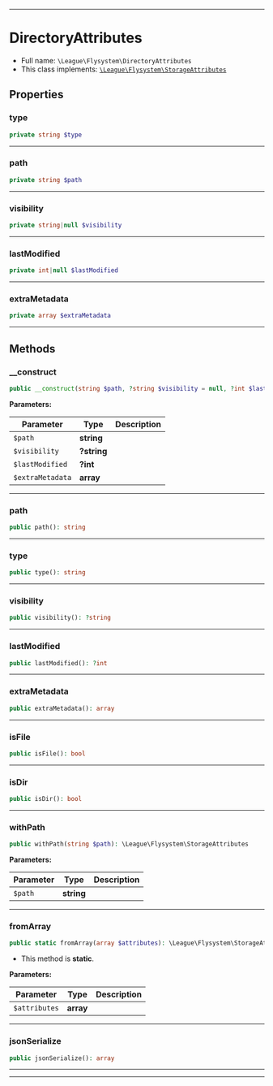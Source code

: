 ***

# DirectoryAttributes





* Full name: `\League\Flysystem\DirectoryAttributes`
* This class implements:
[`\League\Flysystem\StorageAttributes`](./StorageAttributes.md)



## Properties


### type



```php
private string $type
```






***

### path



```php
private string $path
```






***

### visibility



```php
private string|null $visibility
```






***

### lastModified



```php
private int|null $lastModified
```






***

### extraMetadata



```php
private array $extraMetadata
```






***

## Methods


### __construct



```php
public __construct(string $path, ?string $visibility = null, ?int $lastModified = null, array $extraMetadata = []): mixed
```








**Parameters:**

| Parameter | Type | Description |
|-----------|------|-------------|
| `$path` | **string** |  |
| `$visibility` | **?string** |  |
| `$lastModified` | **?int** |  |
| `$extraMetadata` | **array** |  |




***

### path



```php
public path(): string
```











***

### type



```php
public type(): string
```











***

### visibility



```php
public visibility(): ?string
```











***

### lastModified



```php
public lastModified(): ?int
```











***

### extraMetadata



```php
public extraMetadata(): array
```











***

### isFile



```php
public isFile(): bool
```











***

### isDir



```php
public isDir(): bool
```











***

### withPath



```php
public withPath(string $path): \League\Flysystem\StorageAttributes
```








**Parameters:**

| Parameter | Type | Description |
|-----------|------|-------------|
| `$path` | **string** |  |




***

### fromArray



```php
public static fromArray(array $attributes): \League\Flysystem\StorageAttributes
```



* This method is **static**.




**Parameters:**

| Parameter | Type | Description |
|-----------|------|-------------|
| `$attributes` | **array** |  |




***

### jsonSerialize



```php
public jsonSerialize(): array
```











***


***

